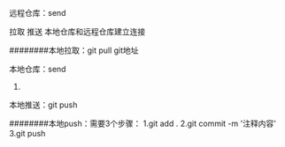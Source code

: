 

远程仓库：send

拉取
推送
本地仓库和远程仓库建立连接



########本地拉取：git pull git地址



本地仓库：send

1.

本地推送：git push

########本地push：需要3个步骤：
1.git add .
2.git commit -m '注释内容'
3.git push
